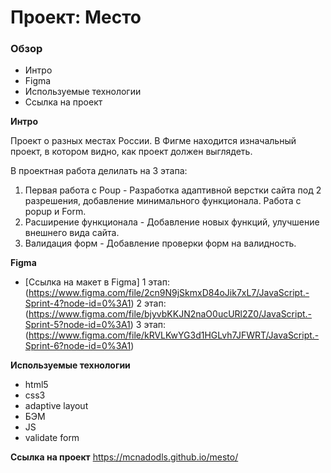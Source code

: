 # Проект: Место

### Обзор
* Интро
* Figma
* Используемые технологии
* Ссылка на проект

**Интро**

Проект о разных местах России.
В Фигме находится изначальный проект, в котором видно, как проект должен выглядеть.

В проектная работа делилать на 3 этапа:
1. Первая работа с Poup - Разработка адаптивной верстки сайта под 2 разрешения, добавление минимального функционала. Работа с popup и Form.
2. Расширение функционала  - Добавление новых функций, улучшение внешнего вида сайта.
3. Валидация форм - Добавление проверки форм на валидность.

**Figma**

* [Ссылка на макет в Figma]
1 этап: (https://www.figma.com/file/2cn9N9jSkmxD84oJik7xL7/JavaScript.-Sprint-4?node-id=0%3A1)
2 этап: (https://www.figma.com/file/bjyvbKKJN2naO0ucURl2Z0/JavaScript.-Sprint-5?node-id=0%3A1)
3 этап: (https://www.figma.com/file/kRVLKwYG3d1HGLvh7JFWRT/JavaScript.-Sprint-6?node-id=0%3A1)

**Используемые технологии**

* html5 
* css3  
* adaptive layout
* БЭМ
* JS
* validate form

**Ссылка на проект**
https://mcnadodls.github.io/mesto/